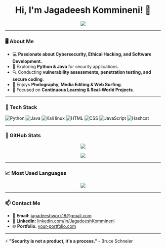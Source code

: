 <h1 align="center">Hi, I'm Jagadeesh Kommineni! 👋</h1>

<p align="center">
  <img src="https://readme-typing-svg.herokuapp.com?color=00FF00&center=true&vCenter=true&lines=Cybersecurity+Enthusiast;Python+%7C+Java+Developer;Web+Security+Researcher;Tech+Explorer+%7C+Problem+Solver" />
</p>

---

### 🖥️ About Me

- 💻 **Passionate about Cybersecurity, Ethical Hacking, and Software Development.**
- 🚀 Exploring **Python & Java** for security applications.
- 🔍 Conducting **vulnerability assessments, penetration testing, and secure coding**.
- 📸 Enjoys **Photography, Media Editing & Web Surfing**.
- 🎯 Focused on **Continuous Learning & Real-World Projects**.

---

### 🔧 Tech Stack

![Python](https://img.shields.io/badge/Python-000000?style=for-the-badge&logo=python&logoColor=00FF00)
![Java](https://img.shields.io/badge/java-000000?style=for-the-badge&logo=openjdk&logoColor=00FF00)
![Kali linux](https://img.shields.io/badge/Kali_linux-000000?style=for-the-badge&logo=kalilinux&logoColor=00ff00)
![HTML](https://img.shields.io/badge/HTML-000000?style=for-the-badge&logo=html5&logoColor=00FF00)
![CSS](https://img.shields.io/badge/CSS-000000?style=for-the-badge&logo=css3&logoColor=00FF00)
![JavaScript](https://img.shields.io/badge/JavaScript-000000?style=for-the-badge&logo=javascript&logoColor=00FF00)
![Hashcat](https://img.shields.io/badge/hashcat-000000?style=for-the-badge&logo=gitlab&logoColor=00FF00)


---

### 🚀 GitHub Stats
<p align="center">
  <img src="https://github-readme-stats.vercel.app/api?username=Raven-coder0&show_icons=true&bg_color=E0E0E0&title_color=06402B&text_color=101010&icon_color=00CC00&hide_border=true" />
</p>

<p align="center">
  <img src="https://github-readme-streak-stats.herokuapp.com/?user=Raven-coder0&theme=transparent&ring=00CC00&fire=00CC00&currStreakLabel=00CC00&currStreakNum=E0E0E0&sideNums=00CC00&sideLabels=00CC00&dates=101010&hide_border=true" />
</p>

---

### 📈 Most Used Languages
<p align="center">
  <img src="https://github-readme-stats.vercel.app/api/top-langs/?username=JagadeeshKommineni&theme=transparent&title_color=00CC00&text_color=E0E0E0&hide_border=true" />
</p>

---

### 📫 Contact Me

- 📧 **Email:** [jagadeeshwork18@gmail.com ](mailto:jagadeeshwork18@gmail.com)
- 🔗 **LinkedIn:** [linkedin.com/in/JagadeeshKommineni](https://linkedin.com/in/JagadeeshKommineni)
- 🌐 **Portfolio:** [your-portfolio.com](https://your-portfolio.com)

---

⚡ **"Security is not a product, it's a process."** - Bruce Schneier
